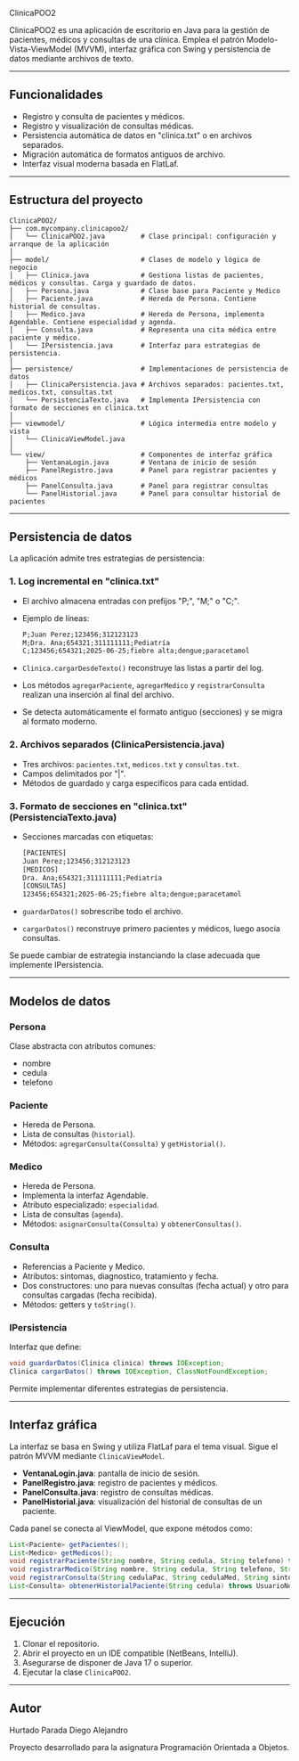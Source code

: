  ClinicaPOO2

ClinicaPOO2 es una aplicación de escritorio en Java para la gestión de pacientes, médicos y consultas de una clínica. Emplea el patrón Modelo-Vista-ViewModel (MVVM), interfaz gráfica con Swing y persistencia de datos mediante archivos de texto.

---

## Funcionalidades

* Registro y consulta de pacientes y médicos.
* Registro y visualización de consultas médicas.
* Persistencia automática de datos en "clinica.txt" o en archivos separados.
* Migración automática de formatos antiguos de archivo.
* Interfaz visual moderna basada en FlatLaf.

---

## Estructura del proyecto

```
ClinicaPOO2/
├── com.mycompany.clinicapoo2/
│   └── ClinicaPOO2.java         # Clase principal: configuración y arranque de la aplicación
│
├── model/                       # Clases de modelo y lógica de negocio
│   ├── Clinica.java             # Gestiona listas de pacientes, médicos y consultas. Carga y guardado de datos.
│   ├── Persona.java             # Clase base para Paciente y Medico
│   ├── Paciente.java            # Hereda de Persona. Contiene historial de consultas.
│   ├── Medico.java              # Hereda de Persona, implementa Agendable. Contiene especialidad y agenda.
│   ├── Consulta.java            # Representa una cita médica entre paciente y médico.
│   └── IPersistencia.java       # Interfaz para estrategias de persistencia.
│
├── persistence/                 # Implementaciones de persistencia de datos
│   ├── ClinicaPersistencia.java # Archivos separados: pacientes.txt, medicos.txt, consultas.txt
│   └── PersistenciaTexto.java   # Implementa IPersistencia con formato de secciones en clinica.txt
│
├── viewmodel/                   # Lógica intermedia entre modelo y vista
│   └── ClinicaViewModel.java
│
└── view/                        # Componentes de interfaz gráfica
    ├── VentanaLogin.java        # Ventana de inicio de sesión
    ├── PanelRegistro.java       # Panel para registrar pacientes y médicos
    ├── PanelConsulta.java       # Panel para registrar consultas
    └── PanelHistorial.java      # Panel para consultar historial de pacientes
```

---

## Persistencia de datos

La aplicación admite tres estrategias de persistencia:

### 1. Log incremental en "clinica.txt"

* El archivo almacena entradas con prefijos "P;", "M;" o "C;".
* Ejemplo de líneas:

  ```txt
  P;Juan Perez;123456;312123123
  M;Dra. Ana;654321;311111111;Pediatría
  C;123456;654321;2025-06-25;fiebre alta;dengue;paracetamol
  ```
* `Clinica.cargarDesdeTexto()` reconstruye las listas a partir del log.
* Los métodos `agregarPaciente`, `agregarMedico` y `registrarConsulta` realizan una inserción al final del archivo.
* Se detecta automáticamente el formato antiguo (secciones) y se migra al formato moderno.

### 2. Archivos separados (ClinicaPersistencia.java)

* Tres archivos: `pacientes.txt`, `medicos.txt` y `consultas.txt`.
* Campos delimitados por "|".
* Métodos de guardado y carga específicos para cada entidad.

### 3. Formato de secciones en "clinica.txt" (PersistenciaTexto.java)

* Secciones marcadas con etiquetas:

  ```txt
  [PACIENTES]
  Juan Perez;123456;312123123
  [MEDICOS]
  Dra. Ana;654321;311111111;Pediatría
  [CONSULTAS]
  123456;654321;2025-06-25;fiebre alta;dengue;paracetamol
  ```
* `guardarDatos()` sobrescribe todo el archivo.
* `cargarDatos()` reconstruye primero pacientes y médicos, luego asocia consultas.

Se puede cambiar de estrategia instanciando la clase adecuada que implemente IPersistencia.

---

## Modelos de datos

### Persona

Clase abstracta con atributos comunes:

* nombre
* cedula
* telefono

### Paciente

* Hereda de Persona.
* Lista de consultas (`historial`).
* Métodos: `agregarConsulta(Consulta)` y `getHistorial()`.

### Medico

* Hereda de Persona.
* Implementa la interfaz Agendable.
* Atributo especializado: `especialidad`.
* Lista de consultas (`agenda`).
* Métodos: `asignarConsulta(Consulta)` y `obtenerConsultas()`.

### Consulta

* Referencias a Paciente y Medico.
* Atributos: sintomas, diagnostico, tratamiento y fecha.
* Dos constructores: uno para nuevas consultas (fecha actual) y otro para consultas cargadas (fecha recibida).
* Métodos: getters y `toString()`.

### IPersistencia

Interfaz que define:

```java
void guardarDatos(Clinica clinica) throws IOException;
Clinica cargarDatos() throws IOException, ClassNotFoundException;
```

Permite implementar diferentes estrategias de persistencia.

---

## Interfaz gráfica

La interfaz se basa en Swing y utiliza FlatLaf para el tema visual. Sigue el patrón MVVM mediante `ClinicaViewModel`.

* **VentanaLogin.java**: pantalla de inicio de sesión.
* **PanelRegistro.java**: registro de pacientes y médicos.
* **PanelConsulta.java**: registro de consultas médicas.
* **PanelHistorial.java**: visualización del historial de consultas de un paciente.

Cada panel se conecta al ViewModel, que expone métodos como:

```java
List<Paciente> getPacientes();
List<Medico> getMedicos();
void registrarPaciente(String nombre, String cedula, String telefono) throws CampoVacioException;
void registrarMedico(String nombre, String cedula, String telefono, String especialidad) throws CampoVacioException;
void registrarConsulta(String cedulaPac, String cedulaMed, String sintomas, String diagnostico, String tratamiento) throws CampoVacioException, UsuarioNoEncontradoException;
List<Consulta> obtenerHistorialPaciente(String cedula) throws UsuarioNoEncontradoException;
```

---

## Ejecución

1. Clonar el repositorio.
2. Abrir el proyecto en un IDE compatible (NetBeans, IntelliJ).
3. Asegurarse de disponer de Java 17 o superior.
4. Ejecutar la clase `ClinicaPOO2`.

---

## Autor
Hurtado Parada Diego Alejandro

Proyecto desarrollado para la asignatura Programación Orientada a Objetos.

